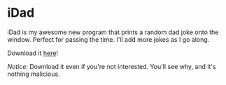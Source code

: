 <title>iDad - Dave's World</title>

iDad
====

iDad is my awesome new program that prints a random dad joke onto the window.
Perfect for passing the time. I'll add more jokes as I go along.

Download it [here](/files/idad-drm.zip)!

_Notice_: Download it even if you're not interested. You'll see why, and it's
nothing malicious.
